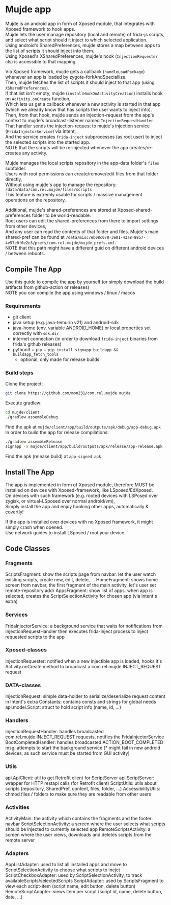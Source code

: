 # Mujde app
Mujde is an android app in form of Xposed module, that integrates with Xposed framework to hook apps. <br />
Mujde lets the user manage repository (local and remote) of frida-js scripts, and select what script should it inject to which selected application. <br />
Using android's SharedPreferences, mujde stores a map between apps to the list of scripts it should inject into them. <br />
Using Xposed's XSharedPreferences, mujde's hook (`InjectionRequester` cls) is accessible to that mapping.

Via Xposed framework, mujde gets a callback (`handleLoadPackage`) whenever an app is loaded by zygote-forkAndSpeciallize. <br />
Then, mujde fetches the list of scripts it should inject to that app (using `XSharedPreferences`). <br />
If that list isn't empty, mujde (`installHookOnActivityCreation`) installs hook on `Activity.onCreate` function, <br />
Which lets us get a callback whenever a new activity is started in that app (which we already know that has scripts the user wants to inject into). <br />
Then, from that hook, mujde sends an injection-request from the app's context to mujde's broadcast-listener named `InjectionRequestHandler`. <br />
That handler sends the injection-request to mujde's injection service (`FridaInjectorService`) via intent, <br />
And the service creates `frida-inject` subprocesses (as root user) to inject the selected scripts into the started app. <br />
NOTE that the scripts will be re-injected whenever the app creates/re-creates any activity.

Mujde manages the local scripts repository in the app-data folder's `files` subfolder. <br />
Users with root permissions can create/remove/edit files from that folder directly, <br />
Without using mujde's app to manage the repository: `/data/data/com.rel.mujde/files/scripts` <br />
This feature is extremly usable for scripts / massive management operations on the repository.

Additional, mujde's shared-preferences are stored at Xposed-shared-preferences folder to be world-readable. <br />
Root users can edit the shared-preferences from there to import settings from other devices, <br />
And any user can read the contents of that folder and files. Mujde's main shared-pref can be found at `/data/misc/eb08c078-3e01-43a8-8857-4e57e0f0e2e3/prefs/com.rel.mujde/mujde_prefs.xml`. <br />
NOTE that this path might have a different guid on different android devices / between reboots.

## Compile The App
Use this guide to compile the app by yourself (or simply download the build artifacts from github-action or releases) <br />
NOTE you can compile the app using windows / linux / macos

### Requirements
- git client
- java setup (e.g. java-temurin v21) and android-sdk
- java-home (env. variable ANDROID_HOME) or local.properties set correctly with `sdk.dir`
- internet connection (in order to download `frida-inject` binaries from frida's github releases)
- python3 + pip + `pip install signapp buildapp && buildapp_fetch_tools`
    * optional, only made for release builds

### Build steps
Clone the project:
```bash
git clone https://github.com/mon231/com.rel.mujde mujde
```

Execute gradlew:
```bash
cd mujde/client
./gradlew assembleDebug
```

Find the apk at `mujde/client/app/build/outputs/apk/debug/app-debug.apk`
In order to build the app for release compilations:
```bash
./gradlew assembleRelease
signapp -a mujde/client/app/build/outputs/apk/release/app-release.apk -o app-signed.apk
```

Find the apk (release build) at `app-signed.apk`

## Install The App
The app is implemented in form of Xposed module, therefore MUST be installed on devices with Xposed-framework, like LSposed/EdXposed. <br />
On devices with such framework (e.g. rooted devices with LSPosed over zygisk, or virtual-LSposed over normal android/vm), <br />
Simply install the app and enjoy hooking other apps, automatically & covertly! <br />

If the app is installed over devices with no Xposed framework, it might simply crash when opened. <br />
Use network guides to install LSposed / root your device.

## Code Classes

### Fragments
ScriptsFragment: show the scripts page from navbar. let the user watch existing scripts, create new, edit, delete, ...
HomeFragment: shows home screen from navbar, the first fragment of the main activity, let's user set remote-repository addr
AppsFragment: show list of apps. when app is selected, creates the ScriptSelectionActivity for chosen app (via intent's extra)

### Services
FridaInjectorService: a background service that waits for notifications from InjectionRequestHandler then executes frida-inject process to inject requested scripts to the app

### Xposed-classes
InjectionRequester: notified when a new injectible app is loaded, hooks it's Activity.onCreate method to broadcast a com.rel.mujde.INJECT_REQUEST request

### DATA-classes
InjectionRequest: simple data-holder to serialize/deserialize request content in Intent's extra
Constants: contains consts and strings for global needs
api.model.Script: struct to hold script info (name, id, ...)

### Handlers
InjectionRequestHandler: handles broadcasted com.rel.mujde.INJECT_REQUEST requests, notifies the FridaInjectorService
BootCompletedHandler: handles broadcasted ACTION_BOOT_COMPLETED msg, attempts to start the background service (* might fail in new android devices, as such service must be started from GUI activity)

### Utils
api.ApiClient: util to get Retrofit client for ScriptServer
api.ScriptServer: wrapper for HTTP restapi calls (for Retrofit client)
ScriptUtils: utils about scripts (repository, SharedPref, content, files, folder, ...)
AccessibilityUtils: chmod files / folders to make sure they are readable from other users

### Activities
ActivityMain: the activity which contains the fragments and the footer navbar
ScriptSelectionActivity: a screen where the user selects what scripts should be injected to currently selected app
RemoteScriptsActivity: a screen where the user views, downloads and deletes scripts from the remote server

### Adapters
AppListAdapter: used to list all installed apps and move to ScriptSelectionActivity to choose what scripts to inejct
ScriptCheckboxAdapter: used by ScriptSelectionActivity, to track availableScripts/selectedScripts
ScriptAdapter: used by ScriptsFragment to view each script-item (script name, edit button, delete button)
RemoteScriptAdapter: views item per script (script id, name, delete button, date, ...)

